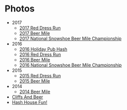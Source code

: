# Photos

* 2017
  * [2017 Red Dress Run](/photos/2017_red_dress_run/gallery.html)
  * [2017 Beer Mile](/photos/2017_beer_mile/gallery.html)
  * [2017 National Snowshoe Beer Mile Championship](/photos/2017_snowshoe_beer_mile/gallery.html)
* 2016
  * [2016 Holiday Pub Hash](/photos/2016_holiday_pub_hash/gallery.html)
  * [2016 Red Dress Run](/photos/2016_red_dress_run/gallery.html)
  * [2016 Beer Mile](/photos/2016_beer_mile/gallery.html)
  * [2016 National Snowshoe Beer Mile Championship](/photos/2016_snowshoe_beer_mile/gallery.html)
* 2015
  * [2015 Red Dress Run](/photos/2015_red_dress_run/gallery.html)
  * [2015 Beer Mile](/photos/2015_beer_mile/gallery.html)
* 2014
  * [2014 Beer Mile](/photos/2014_beer_mile/gallery.html)
* [Cliffs And Beer](/photos/cliffs_and_beer.html)
* [Hash House Fun!](/photos/hash_house_fun.html)
